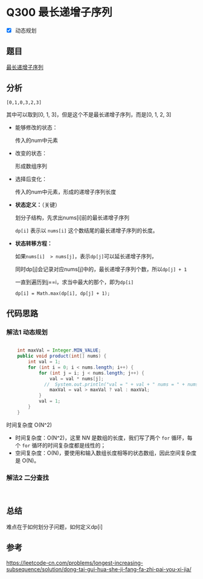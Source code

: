 # Q300 最长递增子序列

- [x] 动态规划

## 题目

[最长递增子序列](https://leetcode-cn.com/problems/longest-increasing-subsequence/)



## 分析

```
[0,1,0,3,2,3]
```

其中可以取到[0, 1, 3]，但是这个不是最长递增子序列，而是[0, 1, 2, 3]

- 能够修改的状态：

  传入的num中元素

- 改变的状态：

  形成数组序列

- 选择后变化：

  传入的num中元素，形成的递增子序列长度

- **状态定义：**（关键）

  划分子结构，先求出nums[i]前的最长递增子序列

  `dp[i]` 表示以 `nums[i]` 这个数结尾的最长递增子序列的长度。

- **状态转移方程：**

  如果`nums[i]  > nums[j]`，表示`dp[j]`可以延长递增子序列，

  同时dp[j]会记录对应nums[j]中的，最长递增子序列个数，所以`dp[j] + 1` 

  一直到遍历到j==i，求当中最大的那个，即为`dp[i]`

  `dp[i] = Math.max(dp[i], dp[j] + 1);`

## 代码思路

### 解法1 动态规划

```java

    int maxVal = Integer.MIN_VALUE;
    public void product(int[] nums) {
        int val = 1;
        for (int i = 0; i < nums.length; i++) {
            for (int j = i; j < nums.length; j++) {
                val = val * nums[j];
              //  System.out.println("val = " + val + " nums = " + nums[j]);
                maxVal = val > maxVal ? val : maxVal;
            }
            val = 1;
        }
    }
```

时间复杂度 O(N^2) 

- 时间复杂度：O(N^2)，这里 N*N* 是数组的长度，我们写了两个 `for` 循环，每个 `for` 循环的时间复杂度都是线性的；
- 空间复杂度：O(N)，要使用和输入数组长度相等的状态数组，因此空间复杂度是 O(N)。

### 解法2 二分查找

```java
  
```

## 总结

难点在于如何划分子问题，如何定义dp[i]



## 参考

https://leetcode-cn.com/problems/longest-increasing-subsequence/solution/dong-tai-gui-hua-she-ji-fang-fa-zhi-pai-you-xi-jia/

